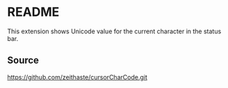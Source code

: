 # README
This extension shows Unicode value for the current character in the status bar.

## Source
https://github.com/zeithaste/cursorCharCode.git